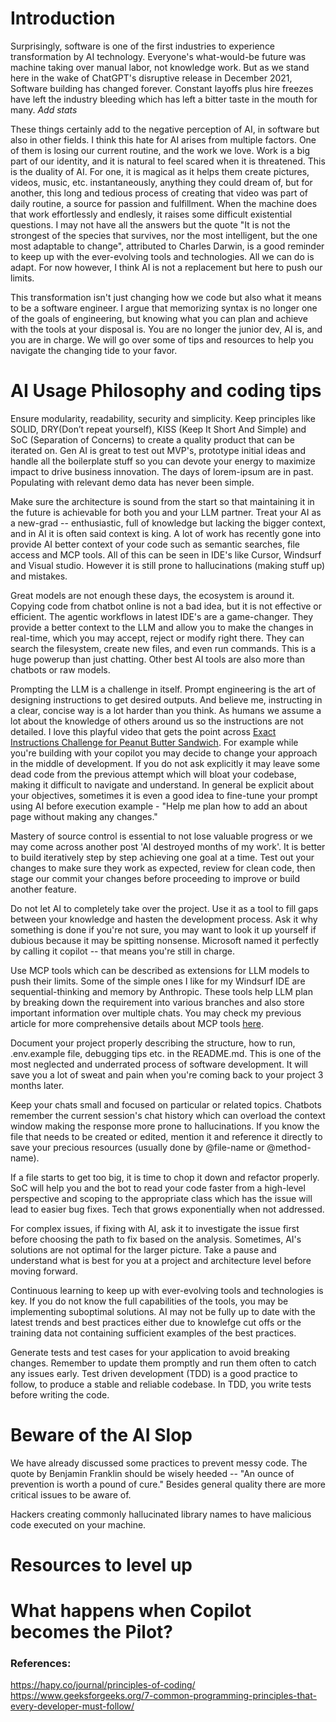# Introduction
Surprisingly, software is one of the first industries to experience transformation by AI technology. Everyone's what-would-be future was machine taking over manual labor, not knowledge work. But as we stand here in the wake of ChatGPT's disruptive release in December 2021, Software building has changed forever. Constant layoffs plus hire freezes have left the industry bleeding which has left a bitter taste in the mouth for many. *Add stats*

These things certainly add to the negative perception of AI, in software but also in other fields. I think this hate for AI arises from multiple factors. One of them is losing our current routine, and the work we love. Work is a big part of our identity, and it is natural to feel scared when it is threatened. This is the duality of AI. For one, it is magical as it helps them create pictures, videos, music, etc. instantaneously, anything they could dream of, but for another, this long and tedious process of creating that video was part of daily routine, a source for passion and fulfillment. When the machine does that work effortlessly and endlesly, it raises some difficult existential questions. I may not have all the answers but the quote "It is not the strongest of the species that survives, nor the most intelligent, but the one most adaptable to change", attributed to Charles Darwin, is a good reminder to keep up with the ever-evolving tools and technologies. All we can do is adapt. For now however, I think AI is not a replacement but here to push our limits.

This transformation isn't just changing how we code but also what it means to be a software engineer. I argue that memorizing syntax is no longer one of the goals of engineering, but knowing what you can plan and achieve with the tools at your disposal is. You are no longer the junior dev, AI is, and you are in charge. We will go over some of tips and resources to help you navigate the changing tide to your favor.

# AI Usage Philosophy and coding tips
Ensure modularity, readability, security and simplicity. Keep principles like SOLID, DRY(Don’t repeat yourself), KISS (Keep It Short And Simple) and SoC (Separation of Concerns) to create a quality product that can be iterated on. Gen AI is great to test out MVP's, prototype initial ideas and handle all the boilerplate stuff so you can devote your energy to maximize impact to drive business innovation. The days of lorem-ipsum are in past. Populating with relevant demo data has never been simple.

Make sure the architecture is sound from the start so that maintaining it in the future is achievable for both you and your LLM partner. Treat your AI as a new-grad -- enthusiastic, full of knowledge but lacking the bigger context, and in AI it is often said context is king. A lot of work has recently gone into provide AI better context of your code such as semantic searches, file access and MCP tools. All of this can be seen in IDE's like Cursor, Windsurf and Visual studio. However it is still prone to hallucinations (making stuff up) and mistakes. 

Great models are not enough these days, the ecosystem is around it. Copying code from chatbot online is not a bad idea, but it is not effective or efficient. The agentic workflows in latest IDE's are a game-changer. They provide a better context to the LLM and allow you to make the changes in real-time, which you may accept, reject or modify right there. They can search the filesystem, create new files, and even run commands. This is a huge powerup than just chatting. Other best AI tools are also more than chatbots or raw models. 

Prompting the LLM is a challenge in itself. Prompt engineering is the art of designing instructions to get desired outputs. And believe me, instructing in a clear, concise way is a lot harder than you think. As humans we assume a lot about the knowledge of others around us so the instructions are not detailed. I love this playful video that gets the point across [Exact Instructions Challenge for Peanut Butter Sandwich](https://www.youtube.com/watch?v=cDA3_5982h8&ab_channel=JoshDarnit). For example while you're building with your copilot you may decide to change your approach in the middle of development. If you do not ask explicitly it may leave some dead code from the previous attempt which will bloat your codebase, making it difficult to navigate and understand. In general be explicit about your objectives, sometimes it is even a good idea to fine-tune your prompt using AI before execution example - "Help me plan how to add an about page without making any changes."

Mastery of source control is essential to not lose valuable progress or we may come across another post 'AI destroyed months of my work'. It is better to build iteratively step by step achieving one goal at a time. Test out your changes to make sure they work as expected, review for clean code, then stage our commit your changes before proceeding to improve or build another feature. 

Do not let AI to completely take over the project. Use it as a tool to fill gaps between your knowledge and hasten the development process. Ask it why something is done if you're not sure, you may want to look it up yourself if dubious because it may be spitting nonsense. Microsoft named it perfectly by calling it copilot -- that means you're still in charge.

Use MCP tools which can be described as extensions for LLM models to push their limits. Some of the simple ones I like for my Windsurf IDE are sequential-thinking and memory by Anthropic. These tools help LLM plan by breaking down the requirement into various branches and also store important information over multiple chats. You may check my previous article for more comprehensive details about MCP tools [here](https://gmakkar.ca/blog/mcp-tools). 

Document your project properly describing the structure, how to run, .env.example file, debugging tips etc. in the README.md. This is one of the most neglected and underrated process of software development. It will save you a lot of sweat and pain when you're coming back to your project 3 months later.

Keep your chats small and focused on particular or related topics. Chatbots remember the current session's chat history which can overload the context window making the response more prone to hallucinations. If you know the file that needs to be created or edited, mention it and reference it directly to save your precious resources (usually done by @file-name or @method-name).

If a file starts to get too big, it is time to chop it down and refactor properly. SoC will help you and the bot to read your code faster from a high-level perspective and scoping to the appropriate class which has the issue will lead to easier bug fixes. Tech that grows exponentially when not addressed.

For complex issues, if fixing with AI, ask it to investigate the issue first before choosing the path to fix based on the analysis. Sometimes, AI's solutions are not optimal for the larger picture. Take a pause and understand what is best for you at a project and architecture level before moving forward.

Continuous learning to keep up with ever-evolving tools and technologies is key. If you do not know the full capabilities of the tools, you may be implementing suboptimal solutions. AI may not be fully up to date with the latest trends and best practices either due to knowlefge cut offs or the training data not containing sufficient examples of the best practices.

Generate tests and test cases for your application to avoid breaking changes. Remember to update them promptly and run them often to catch any issues early. Test driven development (TDD) is a good practice to follow, to produce a stable and reliable codebase. In TDD, you write tests before writing the code. 

# Beware of the AI Slop
We have already discussed some practices to prevent messy code. The quote by Benjamin Franklin should be wisely heeded -- "An ounce of prevention is worth a pound of cure." Besides general quality there are more critical issues to be aware of. 



Hackers creating commonly hallucinated library names to have malicious code executed on your machine. 

# Resources to level up

# What happens when Copilot becomes the Pilot?


### References:
https://hapy.co/journal/principles-of-coding/
https://www.geeksforgeeks.org/7-common-programming-principles-that-every-developer-must-follow/